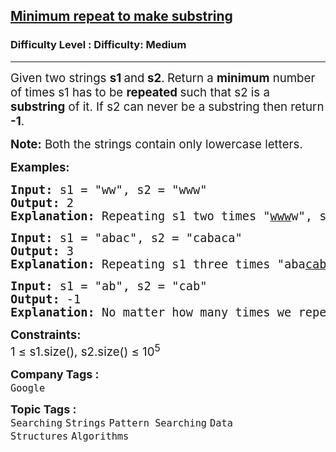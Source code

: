 <h2><a href="https://www.geeksforgeeks.org/problems/minimum-times-a-has-to-be-repeated-such-that-b-is-a-substring-of-it--170645/1?page=3&category=Strings&difficulty=Easy,Medium&sortBy=submissions">Minimum repeat to make substring</a></h2><h3>Difficulty Level : Difficulty: Medium</h3><hr><div class="problems_problem_content__Xm_eO"><p><span style="font-size: 14pt;">Given two strings <strong>s1 </strong>and<strong> s2</strong>.<strong> </strong>Return a <strong>minimum</strong> number of times s1 has to be <strong>repeated </strong>such that s2 is a <strong>substring</strong> of it. If s2 can never be a substring then return <strong>-1</strong>.</span></p>
<p><span style="font-size: 14pt;"><strong>Note:</strong> Both the strings contain only lowercase letters.</span></p>
<p><span style="font-size: 14pt;"><strong>Examples:</strong></span></p>
<pre><span style="font-size: 14pt;"><strong>Input: </strong>s1 = "ww", s2 = "www"
<strong>Output: </strong>2
<strong>Explanation: </strong>Repeating s1 two times "<span style="text-decoration: underline;">www</span>w", s2 is a substring of it.</span></pre>
<pre><span style="font-size: 14pt;"><strong>Input: </strong>s1 = "abac", s2 = "cabaca" <br><strong>Output: </strong>3 <br><strong>Explanation: </strong>Repeating s1 three times "aba<span style="text-decoration: underline;">cabaca</span>bac", s2 is a substring of it. s2 is not a substring of s1 when it is repeated less than 3 times.</span></pre>
<pre><span style="font-size: 14pt;"><strong>Input: </strong>s1 = "ab", s2 = "cab"
<strong>Output: </strong>-1
<strong>Explanation: </strong>No matter how many times we repeat s1, we can't get a string such that s2 is a substring of it.</span></pre>
<p><span style="font-size: 14pt;"><strong>Constraints:</strong><br>1 ≤ s1.size(), s2.size() ≤ 10<sup>5</sup></span></p></div><p><span style=font-size:18px><strong>Company Tags : </strong><br><code>Google</code>&nbsp;<br><p><span style=font-size:18px><strong>Topic Tags : </strong><br><code>Searching</code>&nbsp;<code>Strings</code>&nbsp;<code>Pattern Searching</code>&nbsp;<code>Data Structures</code>&nbsp;<code>Algorithms</code>&nbsp;